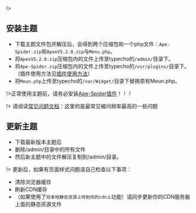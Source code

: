 !>

## 安装主题

* 下载主题文件包并解压后，会得到两个压缩包和一个php文件：`Ape-Spider.zip`和`ApexV5.2.0.zip`与`Menu.php`。
* 将`ApexV5.2.0.zip`压缩包内的文件上传至typecho的`/admin/`目录下。
* 将`Ape-Spider.zip`压缩包内的文件上传至typecho的`/usr/plugins/`目录下。（插件使用方法见[插件使用方法](/plugin)）
* 将`Meun.php`上传至typecho的`/var/Widget/`目录下替换原有Meun.php。


!>正常使用主题前，请务必安装[Ape-Spider插件](/plugin)！！！

!> 请阅读[常见问题文档](/common-problem)：这里的是最常见被问频率最高的一些问题

## 更新主题



* 下载最新版本主题后
* 删除/admin/目录中的所有文件
* 然后新主题中的文件解压复制到/admin/目录。


!> 更新后，如果有页面样式问题请自己检查以下事项：
* 清除浏览器缓存
* 刷新CDN缓存
* （如果使用了`将本地静态资源上传到你的cdn上`功能）请同步更新你的CDN服务器上面的静态资源文件

